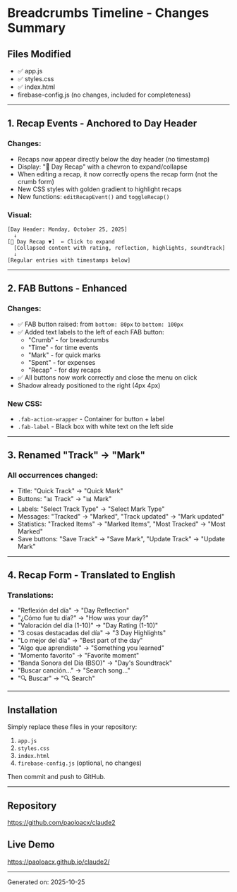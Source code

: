 # Breadcrumbs Timeline - Changes Summary

## Files Modified
- ✅ app.js
- ✅ styles.css
- ✅ index.html
- firebase-config.js (no changes, included for completeness)

---

## 1. Recap Events - Anchored to Day Header

### Changes:
- Recaps now appear directly below the day header (no timestamp)
- Display: "🌟 Day Recap" with a chevron to expand/collapse
- When editing a recap, it now correctly opens the recap form (not the crumb form)
- New CSS styles with golden gradient to highlight recaps
- New functions: `editRecapEvent()` and `toggleRecap()`

### Visual:
```
[Day Header: Monday, October 25, 2025]
  ↓
[🌟 Day Recap ▼]  ← Click to expand
  [Collapsed content with rating, reflection, highlights, soundtrack]
  ↓
[Regular entries with timestamps below]
```

---

## 2. FAB Buttons - Enhanced

### Changes:
- ✅ FAB button raised: from `bottom: 80px` to `bottom: 100px`
- ✅ Added text labels to the left of each FAB button:
  - "Crumb" - for breadcrumbs
  - "Time" - for time events
  - "Mark" - for quick marks
  - "Spent" - for expenses
  - "Recap" - for day recaps
- ✅ All buttons now work correctly and close the menu on click
- Shadow already positioned to the right (4px 4px)

### New CSS:
- `.fab-action-wrapper` - Container for button + label
- `.fab-label` - Black box with white text on the left side

---

## 3. Renamed "Track" → "Mark"

### All occurrences changed:
- Title: "Quick Track" → "Quick Mark"
- Buttons: "📊 Track" → "📊 Mark"
- Labels: "Select Track Type" → "Select Mark Type"
- Messages: "Tracked" → "Marked", "Track updated" → "Mark updated"
- Statistics: "Tracked Items" → "Marked Items", "Most Tracked" → "Most Marked"
- Save buttons: "Save Track" → "Save Mark", "Update Track" → "Update Mark"

---

## 4. Recap Form - Translated to English

### Translations:
- "Reflexión del día" → "Day Reflection"
- "¿Cómo fue tu día?" → "How was your day?"
- "Valoración del día (1-10)" → "Day Rating (1-10)"
- "3 cosas destacadas del día" → "3 Day Highlights"
- "Lo mejor del día" → "Best part of the day"
- "Algo que aprendiste" → "Something you learned"
- "Momento favorito" → "Favorite moment"
- "Banda Sonora del Día (BSO)" → "Day's Soundtrack"
- "Buscar canción..." → "Search song..."
- "🔍 Buscar" → "🔍 Search"

---

## Installation

Simply replace these files in your repository:
1. `app.js`
2. `styles.css`
3. `index.html`
4. `firebase-config.js` (optional, no changes)

Then commit and push to GitHub.

---

## Repository
https://github.com/paoloacx/claude2

## Live Demo
https://paoloacx.github.io/claude2/

---

Generated on: 2025-10-25
